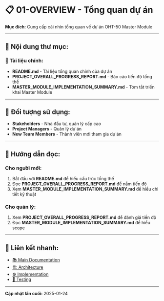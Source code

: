 # 📋 01-OVERVIEW - Tổng quan dự án

**Mục đích:** Cung cấp cái nhìn tổng quan về dự án OHT-50 Master Module

---

## 📁 **Nội dung thư mục:**

### **📄 Tài liệu chính:**
- **README.md** - Tài liệu tổng quan chính của dự án
- **PROJECT_OVERALL_PROGRESS_REPORT.md** - Báo cáo tiến độ tổng thể
- **MASTER_MODULE_IMPLEMENTATION_SUMMARY.md** - Tóm tắt triển khai Master Module

---

## 🎯 **Đối tượng sử dụng:**
- **Stakeholders** - Nhà đầu tư, quản lý cấp cao
- **Project Managers** - Quản lý dự án
- **New Team Members** - Thành viên mới tham gia dự án

---

## 📖 **Hướng dẫn đọc:**

### **Cho người mới:**
1. Bắt đầu với **README.md** để hiểu cấu trúc tổng thể
2. Đọc **PROJECT_OVERALL_PROGRESS_REPORT.md** để nắm tiến độ
3. Xem **MASTER_MODULE_IMPLEMENTATION_SUMMARY.md** để hiểu chi tiết kỹ thuật

### **Cho quản lý:**
1. Xem **PROJECT_OVERALL_PROGRESS_REPORT.md** để đánh giá tiến độ
2. Đọc **MASTER_MODULE_IMPLEMENTATION_SUMMARY.md** để hiểu scope

---

## 🔗 **Liên kết nhanh:**
- [📚 Main Documentation](../README.md)
- [🏗️ Architecture](../03-ARCHITECTURE/)
- [⚙️ Implementation](../05-IMPLEMENTATION/)
- [🧪 Testing](../06-TESTING/)

---

**Cập nhật lần cuối:** 2025-01-24

